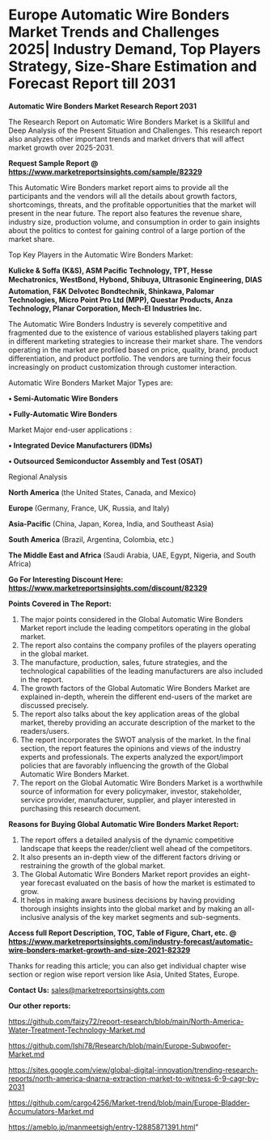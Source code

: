 # Europe Automatic Wire Bonders Market Trends and Challenges 2025| Industry Demand, Top Players Strategy, Size-Share Estimation and Forecast Report till 2031

<strong>Automatic Wire Bonders Market Research Report 2031</strong>

The Research Report on Automatic Wire Bonders Market is a Skillful and Deep Analysis of the Present Situation and Challenges. This research report also analyzes other important trends and market drivers that will affect market growth over 2025-2031.

<strong>Request Sample Report @ <a href=https://www.marketreportsinsights.com/sample/82329>https://www.marketreportsinsights.com/sample/82329</a></strong>

This Automatic Wire Bonders market report aims to provide all the participants and the vendors will all the details about growth factors, shortcomings, threats, and the profitable opportunities that the market will present in the near future. The report also features the revenue share, industry size, production volume, and consumption in order to gain insights about the politics to contest for gaining control of a large portion of the market share.

Top Key Players in the Automatic Wire Bonders Market:

<strong>Kulicke & Soffa (K&S), ASM Pacific Technology, TPT, Hesse Mechatronics, WestBond, Hybond, Shibuya, Ultrasonic Engineering, DIAS Automation, F&K Delvotec Bondtechnik, Shinkawa, Palomar Technologies, Micro Point Pro Ltd (MPP), Questar Products, Anza Technology, Planar Corporation, Mech-El Industries Inc.</strong>

The Automatic Wire Bonders Industry is severely competitive and fragmented due to the existence of various established players taking part in different marketing strategies to increase their market share. The vendors operating in the market are profiled based on price, quality, brand, product differentiation, and product portfolio. The vendors are turning their focus increasingly on product customization through customer interaction.

Automatic Wire Bonders Market Major Types are:

<strong>• Semi-Automatic Wire Bonders

• Fully-Automatic Wire Bonders</strong>

Market Major end-user applications :

<strong>• Integrated Device Manufacturers (IDMs)

• Outsourced Semiconductor Assembly and Test (OSAT)</strong>

Regional Analysis

</u><strong><b>North America</b></strong> (the United States, Canada, and Mexico)

<strong><b>Europe </b></strong>(Germany, France, UK, Russia, and Italy)

<strong><b>Asia-Pacific</b></strong> (China, Japan, Korea, India, and Southeast Asia)

<strong><b>South America</b></strong> (Brazil, Argentina, Colombia, etc.)

<strong><b>The Middle East and Africa</b></strong> (Saudi Arabia, UAE, Egypt, Nigeria, and South Africa)

<strong>Go For Interesting Discount Here: <a href=https://www.marketreportsinsights.com/discount/82329>https://www.marketreportsinsights.com/discount/82329</a></strong>

<strong>Points Covered in The Report:</strong>
<ol>
  <li>The major points considered in the Global Automatic Wire Bonders Market report include the leading competitors operating in the global market.</li>
  <li>The report also contains the company profiles of the players operating in the global market.</li>
  <li>The manufacture, production, sales, future strategies, and the technological capabilities of the leading manufacturers are also included in the report.</li>
  <li>The growth factors of the Global Automatic Wire Bonders Market are explained in-depth, wherein the different end-users of the market are discussed precisely.</li>
  <li>The report also talks about the key application areas of the global market, thereby providing an accurate description of the market to the readers/users.</li>
  <li>The report incorporates the SWOT analysis of the market. In the final section, the report features the opinions and views of the industry experts and professionals. The experts analyzed the export/import policies that are favorably influencing the growth of the Global Automatic Wire Bonders Market.</li>
  <li>The report on the Global Automatic Wire Bonders Market is a worthwhile source of information for every policymaker, investor, stakeholder, service provider, manufacturer, supplier, and player interested in purchasing this research document.</li>
</ol>
<strong>Reasons for Buying Global Automatic Wire Bonders Market Report:</strong>

<ol>
  <li>The report offers a detailed analysis of the dynamic competitive landscape that keeps the reader/client well ahead of the competitors.</li>
  <li>It also presents an in-depth view of the different factors driving or restraining the growth of the global market.</li>
  <li>The Global Automatic Wire Bonders Market report provides an eight-year forecast evaluated on the basis of how the market is estimated to grow.</li>
  <li>It helps in making aware business decisions by having providing thorough insights insights into the global market and by making an all-inclusive analysis of the key market segments and sub-segments.</li>
</ol>
<strong>Access full Report Description, TOC, Table of Figure, Chart, etc. @ <a href=https://www.marketreportsinsights.com/industry-forecast/automatic-wire-bonders-market-growth-and-size-2021-82329>https://www.marketreportsinsights.com/industry-forecast/automatic-wire-bonders-market-growth-and-size-2021-82329</a></strong>


Thanks for reading this article; you can also get individual chapter wise section or region wise report version like Asia, United States, Europe.

<strong>Contact Us:</strong>
sales@marketreportsinsights.com

<strong>Our other reports:</strong>

<a href=https://github.com/faizy72/report-research/blob/main/North-America-Water-Treatment-Technology-Market.md>https://github.com/faizy72/report-research/blob/main/North-America-Water-Treatment-Technology-Market.md</a>

<a href=https://github.com/Ishi78/Research/blob/main/Europe-Subwoofer-Market.md>https://github.com/Ishi78/Research/blob/main/Europe-Subwoofer-Market.md</a>

<a href=https://sites.google.com/view/global-digital-innovation/trending-research-reports/north-america-dnarna-extraction-market-to-witness-6-9-cagr-by-2031>https://sites.google.com/view/global-digital-innovation/trending-research-reports/north-america-dnarna-extraction-market-to-witness-6-9-cagr-by-2031</a>

<a href=https://github.com/cargo4256/Market-trend/blob/main/Europe-Bladder-Accumulators-Market.md>https://github.com/cargo4256/Market-trend/blob/main/Europe-Bladder-Accumulators-Market.md</a>

<a href=https://ameblo.jp/manmeetsigh/entry-12885871391.html>https://ameblo.jp/manmeetsigh/entry-12885871391.html</a>"
